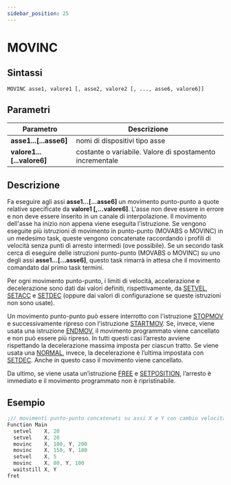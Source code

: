 ```yaml
---
sidebar_position: 25
---
```


# MOVINC

## Sintassi

  ```
MOVINC asse1, valore1 [, asse2, valore2 [, ..., asse6, valore6]]
  ```

## Parametri
|Parametro                     | Descrizione                                                 |                
|------------------------------|-------------------------------------------------------------|
| **asse1...[...asse6]**       | nomi di dispositivi tipo asse                               |
| **valore1...[...valore6]**   | costante o variabile. Valore di spostamento incrementale    |         

## Descrizione
Fa eseguire agli assi **asse1...[...asse6]** un movimento punto-punto a quote relative specificate da **valore1 [,...valore6]**. L'asse non deve essere in errore e non deve essere inserito in un canale di interpolazione. Il movimento dell'asse ha inizio non appena viene eseguita l'istruzione. Se vengono eseguite più istruzioni di movimento in punto-punto (MOVABS o MOVINC) in un medesimo task, queste vengono concatenate raccordando i profili di velocità senza punti di arresto intermedi (ove possibile). Se un secondo task cerca di eseguire delle istruzioni punto-punto (MOVABS o MOVINC) su uno degli assi **asse1...[...asse6]**, questo task rimarrà in attesa che il movimento comandato dal primo task termini.

Per ogni movimento punto-punto, i limiti di velocità, accelerazione e decelerazione sono dati dai valori definiti, rispettivamente, da [SETVEL](SETVEL.md), [SETACC](SETACC.md) e [SETDEC](SETDEC.md) (oppure dai valori di configurazione se queste istruzioni non sono usate).

Un movimento punto-punto può essere interrotto con l'istruzione [STOPMOV](STOPMOV.md) e successivamente ripreso con l'istruzione [STARTMOV](STARTMOV.md). Se, invece, viene usata una istruzione [ENDMOV](ENDMOV.md), il movimento programmato viene cancellato e non può essere più ripreso. In tutti questi casi l’arresto avviene rispettando la decelerazione massima imposta per ciascun tratto. Se viene usata una [NORMAL](NORMAL.md), invece, la decelerazione è l’ultima impostata con [SETDEC](SETDEC.md). Anche in questo caso il movimento viene cancellato. 

Da ultimo, se viene usata un’istruzione [FREE](FREE.md) e [SETPOSITION](SETPOSITION.md), l’arresto è immediato e il movimento programmato non è ripristinabile.


## Esempio

```c {5,6,8} showLineNumbers
;// movimenti punto-punto concatenati su assi X e Y con cambio velocità
Function Main
  setvel	X, 20
  setvel	X, 20
  movinc	X, 100, Y, 200
  movinc	X, 150, Y, 180
  setvel	X, 5
  movinc	X, 80, Y, 100
  waitstill	X, Y
fret
```